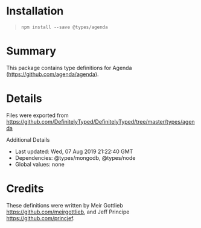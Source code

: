 # Installation
> `npm install --save @types/agenda`

# Summary
This package contains type definitions for Agenda (https://github.com/agenda/agenda).

# Details
Files were exported from https://github.com/DefinitelyTyped/DefinitelyTyped/tree/master/types/agenda

Additional Details
 * Last updated: Wed, 07 Aug 2019 21:22:40 GMT
 * Dependencies: @types/mongodb, @types/node
 * Global values: none

# Credits
These definitions were written by Meir Gottlieb <https://github.com/meirgottlieb>, and Jeff Principe <https://github.com/princjef>.
